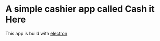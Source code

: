 # A simple cashier app called Cash it Here

This app is build with [electron](https://www.electronjs.org/)
